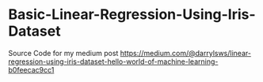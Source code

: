 # Basic-Linear-Regression-Using-Iris-Dataset

Source Code for my medium post
https://medium.com/@darrylsws/linear-regression-using-iris-dataset-hello-world-of-machine-learning-b0feecac9cc1
